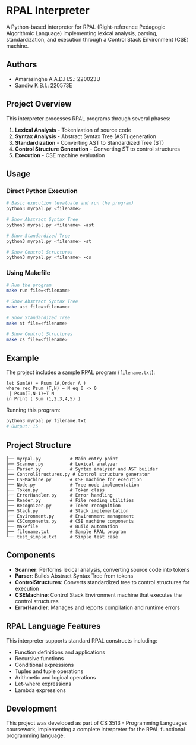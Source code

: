 # RPAL Interpreter

A Python-based interpreter for RPAL (Right-reference Pedagogic Algorithmic Language) implementing lexical analysis, parsing, standardization, and execution through a Control Stack Environment (CSE) machine.

## Authors
- Amarasinghe A.A.D.H.S.: 220023U
- Sandiw K.B.I.: 220573E

## Project Overview

This interpreter processes RPAL programs through several phases:
1. **Lexical Analysis** - Tokenization of source code
2. **Syntax Analysis** - Abstract Syntax Tree (AST) generation
3. **Standardization** - Converting AST to Standardized Tree (ST)
4. **Control Structure Generation** - Converting ST to control structures
5. **Execution** - CSE machine evaluation

## Usage

### Direct Python Execution

```bash
# Basic execution (evaluate and run the program)
python3 myrpal.py <filename>

# Show Abstract Syntax Tree
python3 myrpal.py <filename> -ast

# Show Standardized Tree
python3 myrpal.py <filename> -st

# Show Control Structures
python3 myrpal.py <filename> -cs
```

### Using Makefile

```bash
# Run the program
make run file=<filename>

# Show Abstract Syntax Tree
make ast file=<filename>

# Show Standardized Tree
make st file=<filename>

# Show Control Structures
make cs file=<filename>
```

## Example

The project includes a sample RPAL program (`filename.txt`):

```rpal
let Sum(A) = Psum (A,Order A )
where rec Psum (T,N) = N eq 0 -> 0
 | Psum(T,N-1)+T N
in Print ( Sum (1,2,3,4,5) )
```

Running this program:
```bash
python3 myrpal.py filename.txt
# Output: 15
```

## Project Structure

```
├── myrpal.py           # Main entry point
├── Scanner.py          # Lexical analyzer
├── Parser.py           # Syntax analyzer and AST builder
├── ControlStructures.py # Control structure generator
├── CSEMachine.py       # CSE machine for execution
├── Node.py             # Tree node implementation
├── Token.py            # Token class
├── ErrorHandler.py     # Error handling
├── Reader.py           # File reading utilities
├── Recognizer.py       # Token recognition
├── Stack.py            # Stack implementation
├── Environment.py      # Environment management
├── CSComponents.py     # CSE machine components
├── Makefile            # Build automation
├── filename.txt        # Sample RPAL program
└── test_simple.txt     # Simple test case
```

## Components

- **Scanner**: Performs lexical analysis, converting source code into tokens
- **Parser**: Builds Abstract Syntax Tree from tokens
- **ControlStructures**: Converts standardized tree to control structures for execution
- **CSEMachine**: Control Stack Environment machine that executes the control structures
- **ErrorHandler**: Manages and reports compilation and runtime errors

## RPAL Language Features

This interpreter supports standard RPAL constructs including:
- Function definitions and applications
- Recursive functions
- Conditional expressions
- Tuples and tuple operations
- Arithmetic and logical operations
- Let-where expressions
- Lambda expressions

## Development

This project was developed as part of CS 3513 - Programming Languages coursework, implementing a complete interpreter for the RPAL functional programming language.
